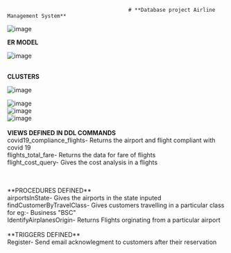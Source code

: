                                            # **Database project Airline Management System**



![image](https://user-images.githubusercontent.com/90936306/146044481-818ac122-4ae5-446c-9c65-5a510ac3e850.png)





**ER MODEL**
<br/>


![image](https://user-images.githubusercontent.com/90936306/146044243-c1898c81-d747-425d-8d50-cb34114d40a5.png)
<br/>
<br/>

**CLUSTERS**
</br>



![image](https://user-images.githubusercontent.com/90936306/146044966-1d8e918a-1d90-4b31-848f-519290696768.png)
<br/>

![image](https://user-images.githubusercontent.com/90936306/146044997-7650facd-5257-4a2e-b77e-a514d6f480cf.png)
<br/>
![image](https://user-images.githubusercontent.com/90936306/146045075-0a116a36-858e-464e-97ea-daf0379c639d.png)
<br/>
![image](https://user-images.githubusercontent.com/90936306/146045102-220a0d3c-b019-4b77-a67a-5753dc8d16dd.png)
<br/>
<br/>
**VIEWS DEFINED IN DDL COMMANDS**<br/>
covid19_compliance_flights- Returns the airport and flight compliant with covid 19 <br/>
flights_total_fare- Returns the data for fare of flights<br/>
flight_cost_query- Gives the cost analysis in a flights

<br/>
<br/>
**PROCEDURES DEFINED**<br/>
airportsInState- Gives the airports in the state inputed<br/>
findCustomerByTravelClass- Gives customers travelling in a particular class  for eg:- Business "BSC"<br/>
IdentifyAirplanesOrigin- Returns Flights orginating from a particular airport

<br/>
<br/>
**TRIGGERS DEFINED**<br/>
Register- Send email acknowlegment to customers after their reservation











